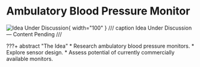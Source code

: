 # Ambulatory Blood Pressure Monitor

![Idea Under Discussion](../images/idea-color.png){ width="100" } 
/// caption
Idea Under Discussion &mdash; Content Pending
///

???+ abstract "The Idea"
    * Research ambulatory blood pressure monitors.
    * Explore sensor design.
    * Assess potential of currently commercially available monitors.